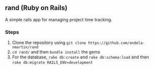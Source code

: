 ## rand (Ruby on Rails)

A simple rails app for managing project time tracking.

### Steps

1. Clone the repository using `git clone https://github.com/andela-nmartin/rand`
2. `cd rand/` and then `bundle install` the gems
3. For the database, `rake db:create` and `rake db:schema:load` and then `rake db:migrate RAILS_ENV=development`